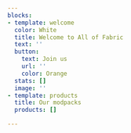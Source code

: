 ```yaml
---
blocks:
- template: welcome
  color: White
  title: Welcome to All of Fabric
  text: ''
  button:
    text: Join us
    url: ''
    color: Orange
  stats: []
  image: ''
- template: products
  title: Our modpacks
  products: []

---
```

